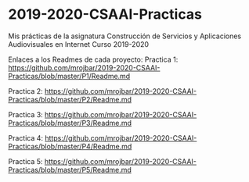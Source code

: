 # 2019-2020-CSAAI-Practicas
Mis prácticas de la asignatura Construcción de Servicios y Aplicaciones Audiovisuales en Internet
Curso 2019-2020  

Enlaces a los Readmes de cada proyecto:
Practica 1:
https://github.com/mrojbar/2019-2020-CSAAI-Practicas/blob/master/P1/Readme.md

Practica 2:
https://github.com/mrojbar/2019-2020-CSAAI-Practicas/blob/master/P2/Readme.md

Practica 3:
https://github.com/mrojbar/2019-2020-CSAAI-Practicas/blob/master/P3/Readme.md

Practica 4:
https://github.com/mrojbar/2019-2020-CSAAI-Practicas/blob/master/P4/Readme.md

Practica 5:
https://github.com/mrojbar/2019-2020-CSAAI-Practicas/blob/master/P5/Readme.md
